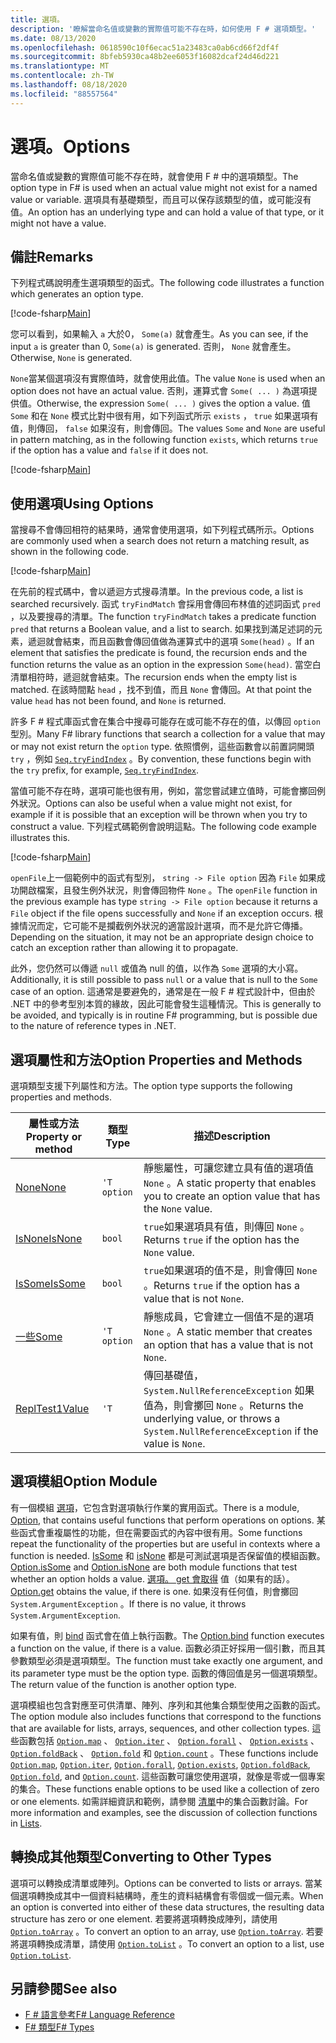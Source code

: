 ```yaml
---
title: 選項。
description: '瞭解當命名值或變數的實際值可能不存在時，如何使用 F # 選項類型。'
ms.date: 08/13/2020
ms.openlocfilehash: 0618590c10f6ecac51a23483ca0ab6cd66f2df4f
ms.sourcegitcommit: 8bfeb5930ca48b2ee6053f16082dcaf24d46d221
ms.translationtype: MT
ms.contentlocale: zh-TW
ms.lasthandoff: 08/18/2020
ms.locfileid: "88557564"
---
```

# <a name="options"></a><span data-ttu-id="77bbc-103">選項。</span><span class="sxs-lookup"><span data-stu-id="77bbc-103">Options</span></span>

<span data-ttu-id="77bbc-104">當命名值或變數的實際值可能不存在時，就會使用 F # 中的選項類型。</span><span class="sxs-lookup"><span data-stu-id="77bbc-104">The option type in F# is used when an actual value might not exist for a named value or variable.</span></span> <span data-ttu-id="77bbc-105">選項具有基礎類型，而且可以保存該類型的值，或可能沒有值。</span><span class="sxs-lookup"><span data-stu-id="77bbc-105">An option has an underlying type and can hold a value of that type, or it might not have a value.</span></span>

## <a name="remarks"></a><span data-ttu-id="77bbc-106">備註</span><span class="sxs-lookup"><span data-stu-id="77bbc-106">Remarks</span></span>

<span data-ttu-id="77bbc-107">下列程式碼說明產生選項類型的函式。</span><span class="sxs-lookup"><span data-stu-id="77bbc-107">The following code illustrates a function which generates an option type.</span></span>

[!code-fsharp[Main](~/samples/snippets/fsharp/lang-ref-1/snippet1404.fs)]

<span data-ttu-id="77bbc-108">您可以看到，如果輸入 `a` 大於0， `Some(a)` 就會產生。</span><span class="sxs-lookup"><span data-stu-id="77bbc-108">As you can see, if the input `a` is greater than 0, `Some(a)` is generated.</span></span>  <span data-ttu-id="77bbc-109">否則， `None` 就會產生。</span><span class="sxs-lookup"><span data-stu-id="77bbc-109">Otherwise, `None` is generated.</span></span>

<span data-ttu-id="77bbc-110">`None`當某個選項沒有實際值時，就會使用此值。</span><span class="sxs-lookup"><span data-stu-id="77bbc-110">The value `None` is used when an option does not have an actual value.</span></span> <span data-ttu-id="77bbc-111">否則，運算式會 `Some( ... )` 為選項提供值。</span><span class="sxs-lookup"><span data-stu-id="77bbc-111">Otherwise, the expression `Some( ... )` gives the option a value.</span></span> <span data-ttu-id="77bbc-112">值 `Some` 和在 `None` 模式比對中很有用，如下列函式所示 `exists` ， `true` 如果選項有值，則傳回， `false` 如果沒有，則會傳回。</span><span class="sxs-lookup"><span data-stu-id="77bbc-112">The values `Some` and `None` are useful in pattern matching, as in the following function `exists`, which returns `true` if the option has a value and `false` if it does not.</span></span>

[!code-fsharp[Main](~/samples/snippets/fsharp/lang-ref-1/snippet1401.fs)]

## <a name="using-options"></a><span data-ttu-id="77bbc-113">使用選項</span><span class="sxs-lookup"><span data-stu-id="77bbc-113">Using Options</span></span>

<span data-ttu-id="77bbc-114">當搜尋不會傳回相符的結果時，通常會使用選項，如下列程式碼所示。</span><span class="sxs-lookup"><span data-stu-id="77bbc-114">Options are commonly used when a search does not return a matching result, as shown in the following code.</span></span>

[!code-fsharp[Main](~/samples/snippets/fsharp/lang-ref-1/snippet1403.fs)]

<span data-ttu-id="77bbc-115">在先前的程式碼中，會以遞迴方式搜尋清單。</span><span class="sxs-lookup"><span data-stu-id="77bbc-115">In the previous code, a list is searched recursively.</span></span> <span data-ttu-id="77bbc-116">函式 `tryFindMatch` 會採用會傳回布林值的述詞函式 `pred` ，以及要搜尋的清單。</span><span class="sxs-lookup"><span data-stu-id="77bbc-116">The function `tryFindMatch` takes a predicate function `pred` that returns a Boolean value, and a list to search.</span></span> <span data-ttu-id="77bbc-117">如果找到滿足述詞的元素，遞迴就會結束，而且函數會傳回值做為運算式中的選項 `Some(head)` 。</span><span class="sxs-lookup"><span data-stu-id="77bbc-117">If an element that satisfies the predicate is found, the recursion ends and the function returns the value as an option in the expression `Some(head)`.</span></span> <span data-ttu-id="77bbc-118">當空白清單相符時，遞迴就會結束。</span><span class="sxs-lookup"><span data-stu-id="77bbc-118">The recursion ends when the empty list is matched.</span></span> <span data-ttu-id="77bbc-119">在該時間點 `head` ，找不到值，而且 `None` 會傳回。</span><span class="sxs-lookup"><span data-stu-id="77bbc-119">At that point the value `head` has not been found, and `None` is returned.</span></span>

<span data-ttu-id="77bbc-120">許多 F # 程式庫函式會在集合中搜尋可能存在或可能不存在的值，以傳回 `option` 型別。</span><span class="sxs-lookup"><span data-stu-id="77bbc-120">Many F# library functions that search a collection for a value that may or may not exist return the `option` type.</span></span> <span data-ttu-id="77bbc-121">依照慣例，這些函數會以前置詞開頭 `try` ，例如 [`Seq.tryFindIndex`](https://fsharp.github.io/fsharp-core-docs/reference/fsharp-collections-seqmodule.html#tryFindIndex) 。</span><span class="sxs-lookup"><span data-stu-id="77bbc-121">By convention, these functions begin with the `try` prefix, for example, [`Seq.tryFindIndex`](https://fsharp.github.io/fsharp-core-docs/reference/fsharp-collections-seqmodule.html#tryFindIndex).</span></span>

<span data-ttu-id="77bbc-122">當值可能不存在時，選項可能也很有用，例如，當您嘗試建立值時，可能會擲回例外狀況。</span><span class="sxs-lookup"><span data-stu-id="77bbc-122">Options can also be useful when a value might not exist, for example if it is possible that an exception will be thrown when you try to construct a value.</span></span> <span data-ttu-id="77bbc-123">下列程式碼範例會說明這點。</span><span class="sxs-lookup"><span data-stu-id="77bbc-123">The following code example illustrates this.</span></span>

[!code-fsharp[Main](~/samples/snippets/fsharp/lang-ref-1/snippet1402.fs)]

<span data-ttu-id="77bbc-124">`openFile`上一個範例中的函式有型別， `string -> File option` 因為 `File` 如果成功開啟檔案，且發生例外狀況，則會傳回物件 `None` 。</span><span class="sxs-lookup"><span data-stu-id="77bbc-124">The `openFile` function in the previous example has type `string -> File option` because it returns a `File` object if the file opens successfully and `None` if an exception occurs.</span></span> <span data-ttu-id="77bbc-125">根據情況而定，它可能不是攔截例外狀況的適當設計選項，而不是允許它傳播。</span><span class="sxs-lookup"><span data-stu-id="77bbc-125">Depending on the situation, it may not be an appropriate design choice to catch an exception rather than allowing it to propagate.</span></span>

<span data-ttu-id="77bbc-126">此外，您仍然可以傳遞 `null` 或值為 null 的值，以作為 `Some` 選項的大小寫。</span><span class="sxs-lookup"><span data-stu-id="77bbc-126">Additionally, it is still possible to pass `null` or a value that is null to the `Some` case of an option.</span></span> <span data-ttu-id="77bbc-127">這通常是要避免的，通常是在一般 F # 程式設計中，但由於 .NET 中的參考型別本質的緣故，因此可能會發生這種情況。</span><span class="sxs-lookup"><span data-stu-id="77bbc-127">This is generally to be avoided, and typically is in routine F# programming, but is possible due to the nature of reference types in .NET.</span></span>

## <a name="option-properties-and-methods"></a><span data-ttu-id="77bbc-128">選項屬性和方法</span><span class="sxs-lookup"><span data-stu-id="77bbc-128">Option Properties and Methods</span></span>

<span data-ttu-id="77bbc-129">選項類型支援下列屬性和方法。</span><span class="sxs-lookup"><span data-stu-id="77bbc-129">The option type supports the following properties and methods.</span></span>

|<span data-ttu-id="77bbc-130">屬性或方法</span><span class="sxs-lookup"><span data-stu-id="77bbc-130">Property or method</span></span>|<span data-ttu-id="77bbc-131">類型</span><span class="sxs-lookup"><span data-stu-id="77bbc-131">Type</span></span>|<span data-ttu-id="77bbc-132">描述</span><span class="sxs-lookup"><span data-stu-id="77bbc-132">Description</span></span>|
|------------------|----|-----------|
|[<span data-ttu-id="77bbc-133">None</span><span class="sxs-lookup"><span data-stu-id="77bbc-133">None</span></span>](https://fsharp.github.io/fsharp-core-docs/reference/fsharp-core-fsharpoption-1.html#None)|`'T option`|<span data-ttu-id="77bbc-134">靜態屬性，可讓您建立具有值的選項值 `None` 。</span><span class="sxs-lookup"><span data-stu-id="77bbc-134">A static property that enables you to create an option value that has the `None` value.</span></span>|
|[<span data-ttu-id="77bbc-135">IsNone</span><span class="sxs-lookup"><span data-stu-id="77bbc-135">IsNone</span></span>](https://fsharp.github.io/fsharp-core-docs/reference/fsharp-core-fsharpoption-1.html#IsNone)|`bool`|<span data-ttu-id="77bbc-136">`true`如果選項具有值，則傳回 `None` 。</span><span class="sxs-lookup"><span data-stu-id="77bbc-136">Returns `true` if the option has the `None` value.</span></span>|
|[<span data-ttu-id="77bbc-137">IsSome</span><span class="sxs-lookup"><span data-stu-id="77bbc-137">IsSome</span></span>](https://fsharp.github.io/fsharp-core-docs/reference/fsharp-core-fsharpoption-1.html#IsSome)|`bool`|<span data-ttu-id="77bbc-138">`true`如果選項的值不是，則會傳回 `None` 。</span><span class="sxs-lookup"><span data-stu-id="77bbc-138">Returns `true` if the option has a value that is not `None`.</span></span>|
|[<span data-ttu-id="77bbc-139">一些</span><span class="sxs-lookup"><span data-stu-id="77bbc-139">Some</span></span>](https://fsharp.github.io/fsharp-core-docs/reference/fsharp-core-fsharpoption-1.html#Some)|`'T option`|<span data-ttu-id="77bbc-140">靜態成員，它會建立一個值不是的選項 `None` 。</span><span class="sxs-lookup"><span data-stu-id="77bbc-140">A static member that creates an option that has a value that is not `None`.</span></span>|
|[<span data-ttu-id="77bbc-141">ReplTest1</span><span class="sxs-lookup"><span data-stu-id="77bbc-141">Value</span></span>](https://fsharp.github.io/fsharp-core-docs/reference/fsharp-core-fsharpoption-1.html#Value)|`'T`|<span data-ttu-id="77bbc-142">傳回基礎值， `System.NullReferenceException` 如果值為，則會擲回 `None` 。</span><span class="sxs-lookup"><span data-stu-id="77bbc-142">Returns the underlying value, or throws a `System.NullReferenceException` if the value is `None`.</span></span>|

## <a name="option-module"></a><span data-ttu-id="77bbc-143">選項模組</span><span class="sxs-lookup"><span data-stu-id="77bbc-143">Option Module</span></span>

<span data-ttu-id="77bbc-144">有一個模組 [選項](https://fsharp.github.io/fsharp-core-docs/reference/fsharp-core-optionmodule.html)，它包含對選項執行作業的實用函式。</span><span class="sxs-lookup"><span data-stu-id="77bbc-144">There is a module, [Option](https://fsharp.github.io/fsharp-core-docs/reference/fsharp-core-optionmodule.html), that contains useful functions that perform operations on options.</span></span> <span data-ttu-id="77bbc-145">某些函式會重複屬性的功能，但在需要函式的內容中很有用。</span><span class="sxs-lookup"><span data-stu-id="77bbc-145">Some functions repeat the functionality of the properties but are useful in contexts where a function is needed.</span></span> <span data-ttu-id="77bbc-146">[IsSome](https://fsharp.github.io/fsharp-core-docs/reference/fsharp-core-optionmodule.html#isSome) 和 [isNone](https://fsharp.github.io/fsharp-core-docs/reference/fsharp-core-optionmodule.html#isNone) 都是可測試選項是否保留值的模組函數。</span><span class="sxs-lookup"><span data-stu-id="77bbc-146">[Option.isSome](https://fsharp.github.io/fsharp-core-docs/reference/fsharp-core-optionmodule.html#isSome) and [Option.isNone](https://fsharp.github.io/fsharp-core-docs/reference/fsharp-core-optionmodule.html#isNone) are both module functions that test whether an option holds a value.</span></span> <span data-ttu-id="77bbc-147">[選項。 get 會取得](https://fsharp.github.io/fsharp-core-docs/reference/fsharp-core-optionmodule.html#get) 值（如果有的話）。</span><span class="sxs-lookup"><span data-stu-id="77bbc-147">[Option.get](https://fsharp.github.io/fsharp-core-docs/reference/fsharp-core-optionmodule.html#get) obtains the value, if there is one.</span></span> <span data-ttu-id="77bbc-148">如果沒有任何值，則會擲回 `System.ArgumentException` 。</span><span class="sxs-lookup"><span data-stu-id="77bbc-148">If there is no value, it throws `System.ArgumentException`.</span></span>

<span data-ttu-id="77bbc-149">如果有值，則 [bind](https://fsharp.github.io/fsharp-core-docs/reference/fsharp-core-optionmodule.html#bind) 函式會在值上執行函數。</span><span class="sxs-lookup"><span data-stu-id="77bbc-149">The [Option.bind](https://fsharp.github.io/fsharp-core-docs/reference/fsharp-core-optionmodule.html#bind) function executes a function on the value, if there is a value.</span></span> <span data-ttu-id="77bbc-150">函數必須正好採用一個引數，而且其參數類型必須是選項類型。</span><span class="sxs-lookup"><span data-stu-id="77bbc-150">The function must take exactly one argument, and its parameter type must be the option type.</span></span> <span data-ttu-id="77bbc-151">函數的傳回值是另一個選項類型。</span><span class="sxs-lookup"><span data-stu-id="77bbc-151">The return value of the function is another option type.</span></span>

<span data-ttu-id="77bbc-152">選項模組也包含對應至可供清單、陣列、序列和其他集合類型使用之函數的函式。</span><span class="sxs-lookup"><span data-stu-id="77bbc-152">The option module also includes functions that correspond to the functions that are available for lists, arrays, sequences, and other collection types.</span></span> <span data-ttu-id="77bbc-153">這些函數包括 [`Option.map`](https://fsharp.github.io/fsharp-core-docs/reference/fsharp-core-optionmodule.html#map) 、 [`Option.iter`](https://fsharp.github.io/fsharp-core-docs/reference/fsharp-core-optionmodule.html#iter) 、 [`Option.forall`](https://fsharp.github.io/fsharp-core-docs/reference/fsharp-core-optionmodule.html#forall) 、 [`Option.exists`](https://fsharp.github.io/fsharp-core-docs/reference/fsharp-core-optionmodule.html#exists) 、 [`Option.foldBack`](https://fsharp.github.io/fsharp-core-docs/reference/fsharp-core-optionmodule.html#foldBack) 、 [`Option.fold`](https://fsharp.github.io/fsharp-core-docs/reference/fsharp-core-optionmodule.html#fold) 和 [`Option.count`](https://fsharp.github.io/fsharp-core-docs/reference/fsharp-core-optionmodule.html#count) 。</span><span class="sxs-lookup"><span data-stu-id="77bbc-153">These functions include [`Option.map`](https://fsharp.github.io/fsharp-core-docs/reference/fsharp-core-optionmodule.html#map), [`Option.iter`](https://fsharp.github.io/fsharp-core-docs/reference/fsharp-core-optionmodule.html#iter), [`Option.forall`](https://fsharp.github.io/fsharp-core-docs/reference/fsharp-core-optionmodule.html#forall), [`Option.exists`](https://fsharp.github.io/fsharp-core-docs/reference/fsharp-core-optionmodule.html#exists), [`Option.foldBack`](https://fsharp.github.io/fsharp-core-docs/reference/fsharp-core-optionmodule.html#foldBack), [`Option.fold`](https://fsharp.github.io/fsharp-core-docs/reference/fsharp-core-optionmodule.html#fold), and [`Option.count`](https://fsharp.github.io/fsharp-core-docs/reference/fsharp-core-optionmodule.html#count).</span></span> <span data-ttu-id="77bbc-154">這些函數可讓您使用選項，就像是零或一個專案的集合。</span><span class="sxs-lookup"><span data-stu-id="77bbc-154">These functions enable options to be used like a collection of zero or one elements.</span></span> <span data-ttu-id="77bbc-155">如需詳細資訊和範例，請參閱 [清單](lists.md)中的集合函數討論。</span><span class="sxs-lookup"><span data-stu-id="77bbc-155">For more information and examples, see the discussion of collection functions in [Lists](lists.md).</span></span>

## <a name="converting-to-other-types"></a><span data-ttu-id="77bbc-156">轉換成其他類型</span><span class="sxs-lookup"><span data-stu-id="77bbc-156">Converting to Other Types</span></span>

<span data-ttu-id="77bbc-157">選項可以轉換成清單或陣列。</span><span class="sxs-lookup"><span data-stu-id="77bbc-157">Options can be converted to lists or arrays.</span></span> <span data-ttu-id="77bbc-158">當某個選項轉換成其中一個資料結構時，產生的資料結構會有零個或一個元素。</span><span class="sxs-lookup"><span data-stu-id="77bbc-158">When an option is converted into either of these data structures, the resulting data structure has zero or one element.</span></span> <span data-ttu-id="77bbc-159">若要將選項轉換成陣列，請使用 [`Option.toArray`](https://fsharp.github.io/fsharp-core-docs/reference/fsharp-core-optionmodule.html#toArray) 。</span><span class="sxs-lookup"><span data-stu-id="77bbc-159">To convert an option to an array, use [`Option.toArray`](https://fsharp.github.io/fsharp-core-docs/reference/fsharp-core-optionmodule.html#toArray).</span></span> <span data-ttu-id="77bbc-160">若要將選項轉換成清單，請使用 [`Option.toList`](https://fsharp.github.io/fsharp-core-docs/reference/fsharp-core-optionmodule.html#toList) 。</span><span class="sxs-lookup"><span data-stu-id="77bbc-160">To convert an option to a list, use [`Option.toList`](https://fsharp.github.io/fsharp-core-docs/reference/fsharp-core-optionmodule.html#toList).</span></span>

## <a name="see-also"></a><span data-ttu-id="77bbc-161">另請參閱</span><span class="sxs-lookup"><span data-stu-id="77bbc-161">See also</span></span>

- [<span data-ttu-id="77bbc-162">F # 語言參考</span><span class="sxs-lookup"><span data-stu-id="77bbc-162">F# Language Reference</span></span>](index.md)
- [<span data-ttu-id="77bbc-163">F# 類型</span><span class="sxs-lookup"><span data-stu-id="77bbc-163">F# Types</span></span>](fsharp-types.md)
